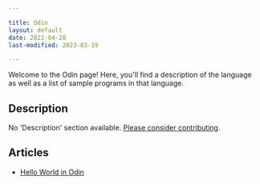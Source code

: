 ```yaml
---

title: Odin
layout: default
date: 2022-04-28
last-modified: 2023-03-19

---
```


Welcome to the Odin page! Here, you'll find a description of the language as well as a list of sample programs in that language.

## Description

No 'Description' section available. [Please consider contributing](https://github.com/TheRenegadeCoder/sample-programs-website).

## Articles

- [Hello World in Odin](https://sampleprograms.io/projects/hello-world/odin)